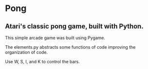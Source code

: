 # Pong

## Atari's classic pong game, built with Python.

This simple arcade game was built using Pygame.

The elements.py abstracts some functions of code improving the organization of code.

Use W, S, I, and K to control the bars.
